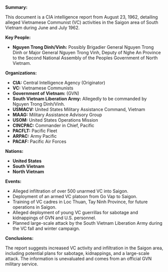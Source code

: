 **Summary:**

This document is a CIA intelligence report from August 23, 1962, detailing alleged Vietnamese Communist (VC) activities in the Saigon area of South Vietnam during June and July 1962.

**Key People:**

*   **Nguyen Trong Dinh/Vinh:** Possibly Brigadier General Nguyen Trong Dinh or Major General Nguyen Trong Vinh, Deputy of Nghe An Province to the Second National Assembly of the Peoples Government of North Vietnam.

**Organizations:**

*   **CIA:** Central Intelligence Agency (Originator)
*   **VC:** Vietnamese Communists
*   **Government of Vietnam:** (GVN)
*   **South Vietnam Liberation Army:** Allegedly to be commanded by Nguyen Trong Dinh/Vinh.
*   **USMACV:** United States Military Assistance Command, Vietnam
*   **MAAG:** Military Assistance Advisory Group
*   **USOM:** United States Operations Mission
*   **CINCPAC:** Commander in Chief, Pacific
*   **PACFLT:** Pacific Fleet
*   **ARPAC:** Army Pacific
*   **PACAF:** Pacific Air Forces

**Nations:**

*   **United States**
*   **South Vietnam**
*   **North Vietnam**

**Events:**

*   Alleged infiltration of over 500 unarmed VC into Saigon.
*   Deployment of an armed VC platoon from Go Vap to Saigon.
*   Training of VC cadres in Loc Thuan, Tay Ninh Province, for future operations in Saigon.
*   Alleged deployment of young VC guerrillas for sabotage and kidnappings of GVN and U.S. personnel.
*   Planned large-scale attack by the South Vietnam Liberation Army during the VC fall and winter campaign.

**Conclusions:**

The report suggests increased VC activity and infiltration in the Saigon area, including potential plans for sabotage, kidnappings, and a large-scale attack. The information is unevaluated and comes from an official GVN military service.

